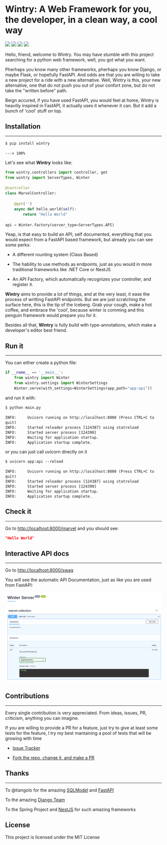 # Wintry: A Web Framework for you, the developer, in a clean way, a cool way




![](https://img.shields.io/static/v1?label=code&message=python&color=<blue>&style=plastic&logo=github&logoColor=4ec9b0)
![](https://img.shields.io/static/v1?label=web&message=framework&color=<blue>&style=plastic&logo=github&logoColor=4ec9b0)
![](https://img.shields.io/static/v1?label=Tests&message=Passing&color=<blue>&style=plastic&logo=github&logoColor=4ec9b0)
![](https://img.shields.io/static/v1?label=pypi%20package&message=v0.1.0&color=<blue>&style=plastic&logo=github&logoColor=4ec9b0)


Hello, friend, welcome to Wintry. You may have stumble with this project searching
for a python web framework, well, you got what you want.

Pherhaps you know many other frameworks, pherhaps you know Django, or maybe Flask,
or hopefully FastAPI. And odds are that you are willing to take a new project for a
ride with a new alternative. Well, Wintry is this, your new alternative, one that
do not push you out of your confort zone, but do not take the "written before" path.

Beign accured, if you have used FastAPI, you would feel at home, Wintry is heavilly
inspired in FastAPI, it actually uses it whenever it can. But it add a bunch of 
'cool' stuff on top.

## Installation
---------------
<div class="termy">

```console
$ pip install wintry

---> 100%
```

</div>

Let's see what **Wintry** looks like:

```python title="app.py" linenums="1"
from wintry.controllers import controller, get
from wintry import ServerTypes, Winter

@controller
class MarvelController:

    @get('')
    async def hello_world(self):
        return "Hello World"

api = Winter.factory(server_type=ServerTypes.API)
```

Yeap, is that easy to build an API, self documented, everything that you would
expect from a FastAPI based framework, but already you can see some perks:

* A different rounting system (Class Based)

* The hability to use methods as endpoints, just as you would in more traditional
frameworks like .NET Core or NestJS

* An API Factory, which automatically recognizes your controller, and register it.

**Wintry** aims to provide a lot of things, and at the very least, it ease the process
of writting FastAPI endpoints. But we are just scratching the surface here, this is the tip
of the Iceberg. Grab your cough, make a hot coffee, and embrace the 'cool', because winter is
comming and this penguin framework would prepare you for it.

Besides all that, **Wintry** is fully build with type-annotations, which make
a developer's editor best friend.

## Run it
---------
You can either create a python file:

```py linenums="1" title="main.py"
if __name__ == '__main__':
    from wintry import Winter
    from wintry.settings import WinterSettings
    Winter.serve(with_settings=WinterSettings(app_path="app:api"))
```

and run it with:

```console
$ python main.py

INFO:     Uvicorn running on http://localhost:8000 (Press CTRL+C to quit)
INFO:     Started reloader process [124387] using statreload
INFO:     Started server process [124390]
INFO:     Waiting for application startup.
INFO:     Application startup complete.

```

or you can just call uvicorn directly on it

```console
$ uvicorn app:api --reload

INFO:     Uvicorn running on http://localhost:8000 (Press CTRL+C to quit)
INFO:     Started reloader process [124387] using statreload
INFO:     Started server process [124390]
INFO:     Waiting for application startup.
INFO:     Application startup complete.
```

## Check it
-----------
Go to <a href=http://localhost:8000/marvel class="external-link" target=_blank>http://localhost:8000/marvel</a> and you should see:

```JSON
"Hello World"
```

## Interactive API docs
-----------------------

Go to <a href=http://localhost:8000/swag class="external-link" target=_blank>http://localhost:8000/swag</a>

You will see the automatic API Documentation, just as like you are used from FastAPI:

<img src="img/index.md.swag.png" />

## Contributions
----------------

Every single contribution is very appreciated. From ideas, issues,
PR, criticism, anything you can imagine.

If you are willing to provide a PR for a feature, just try to
give at least some tests for the feature, I try my best
mantaining a pool of tests that will be growing with time

- [Issue Tracker](https://github.com/adriangs1996/wintry/issues)

- [Fork the repo, change it, and make a PR](https://github.com/adriangs1996/wintry)

## Thanks
--------
To @tiangolo for the amazing [SQLModel](https://github.com/tiangolo/sqlmodel) and [FastAPI](https://github.com/tiangolo/fastapi)

To the amazing [Django Team](https://github.com/django/django)

To the Spring Project and [NestJS](https://nestjs.com/) for such amazing frameworks


License
-------

This project is licensed under the MIT License